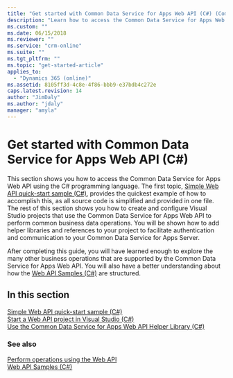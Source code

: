 ```yaml
---
title: "Get started with Common Data Service for Apps Web API (C#) (Common Data Service for Apps)| Microsoft Docs"
description: "Learn how to access the Common Data Service for Apps Web API using the Microsoft Visual C# programming language"
ms.custom: ""
ms.date: 06/15/2018
ms.reviewer: ""
ms.service: "crm-online"
ms.suite: ""
ms.tgt_pltfrm: ""
ms.topic: "get-started-article"
applies_to: 
  - "Dynamics 365 (online)"
ms.assetid: 8105ff3d-4c8e-4f86-bbb9-e37bdb4c272e
caps.latest.revision: 14
author: "JimDaly"
ms.author: "jdaly"
manager: "amyla"
---
```

# Get started with Common Data Service for Apps Web API (C#)

This section shows you how to access the Common Data Service for Apps Web API using the C# programming language. The first topic, [Simple Web API quick-start sample (C#)](simple-web-api-quick-start-sample-csharp.md), provides the quickest example of how to accomplish this, as all source code is simplified and provided in one file. The rest of this section shows you how to create and configure Visual Studio projects that use the Common Data Service for Apps Web API to perform common business data operations. You will be shown how to add helper libraries and references to your project to facilitate authentication and communication to your Common Data Service for Apps Server.  
  
After completing this guide, you will have learned enough to explore the many other business operations that are supported by the Common Data Service for Apps Web API.   You will also have a better understanding about how the [Web API Samples (C#)](web-api-samples-csharp.md) are structured.  
  
## In this section

[Simple Web API quick-start sample (C#)](simple-web-api-quick-start-sample-csharp.md)<br />
[Start a Web API project in Visual Studio (C#)](start-web-api-project-visual-studio-csharp.md)<br />
[Use the Common Data Service for Apps Web API Helper Library (C#)](use-microsoft-dynamics-365-web-api-helper-library-csharp.md)
  
### See also
  
[Perform operations using the Web API](perform-operations-web-api.md)<br />
[Web API Samples (C#)](web-api-samples-csharp.md)
